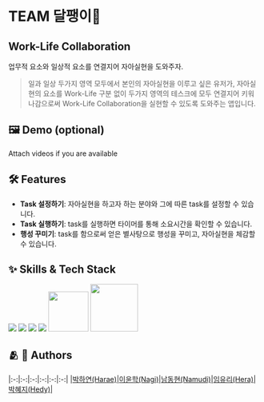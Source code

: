 # TEAM 달팽이🐌

## Work-Life Collaboration

업무적 요소와 일상적 요소를 연결지어 자아실현을 도와주자.<br>
> 일과 일상 두가지 영역 모두에서 본인의 자아실현을 이루고 싶은 유저가,
> 자아실현의 요소를 Work-Life 구분 없이 두가지 영역의 테스크에 모두 연결지어 키워나감으로써 Work-Life Collaboration을 실현할 수 있도록 도와주는 앱입니다.

## :framed_picture: Demo (optional)

Attach videos if you are available

## 🛠 Features

- **Task 설정하기**: 자아실현을 하고자 하는 분야와 그에 따른 task를 설정할 수 있습니다.
- **Task 실행하기**: task를 실행하면 타이머를 통해 소요시간을 확인할 수 있습니다.
- **행성 꾸미기**: task를 함으로써 얻은 별사탕으로 행성을 꾸미고, 자아실현을 체감할 수 있습니다.

## :sparkles: Skills & Tech Stack

<div>
<img src="https://img.shields.io/badge/swift-F05138?style=for-the-badge&logo=swift&logoColor=white">
<img src="https://img.shields.io/badge/swiftUI-F05138?style=for-the-badge&logo=swift&logoColor=white">
<img src="https://img.shields.io/badge/Xcode-147EFB?style=for-the-badge&logo=xcode&logoColor=white">
<img src="https://img.shields.io/badge/iOS-000000?style=for-the-badge&logo=ios&logoColor=white">
<img width="80" src="https://img.shields.io/badge/IOS-17%2B-yellow"> <img width="95" src="https://img.shields.io/badge/Xcode-15.3-blue">
<div>

## :people_hugging:  Authors
|:-:|:-:|:-:|:-:|:-:|:-:|
|[박하연(Harae)](https://github.com/HaraePark)|[이윤학(Nagi)](https://github.com/Naknakk)|[남동현(Namudi)](https://github.com/namudongs)|[임유리(Hera)](https://github.com/heracloud)|[박혜지(Hedy)](https://github.com/hyeparkc)|
